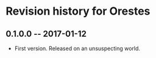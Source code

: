 # Revision history for Orestes

## 0.1.0.0  -- 2017-01-12

* First version. Released on an unsuspecting world.

